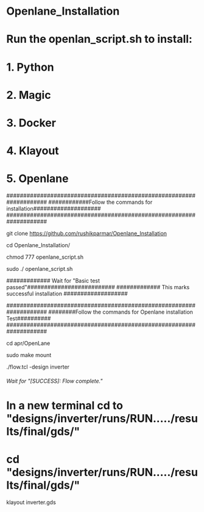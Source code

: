 # Openlane_Installation

# Run the openlan_script.sh to install:

# 1. Python
# 2. Magic
# 3. Docker
# 4. Klayout
# 5. Openlane

####################################################################
############Follow the commands for installation####################
####################################################################

git clone https://github.com/rushikparmar/Openlane_Installation

cd Openlane_Installation/

chmod 777 openlane_script.sh
 
sudo ./ openlane_script.sh

############# Wait for "Basic test passed"##########################
############# This marks successful installation ###################


####################################################################
########Follow the commands for Openlane installation Test##########
####################################################################

cd apr/OpenLane

sudo make mount 

./flow.tcl -design inverter 

###### Wait for "[SUCCESS]: Flow complete." #########################

# In a new terminal cd to "designs/inverter/runs/RUN...../results/final/gds/"
# cd "designs/inverter/runs/RUN...../results/final/gds/"

klayout inverter.gds 
 
